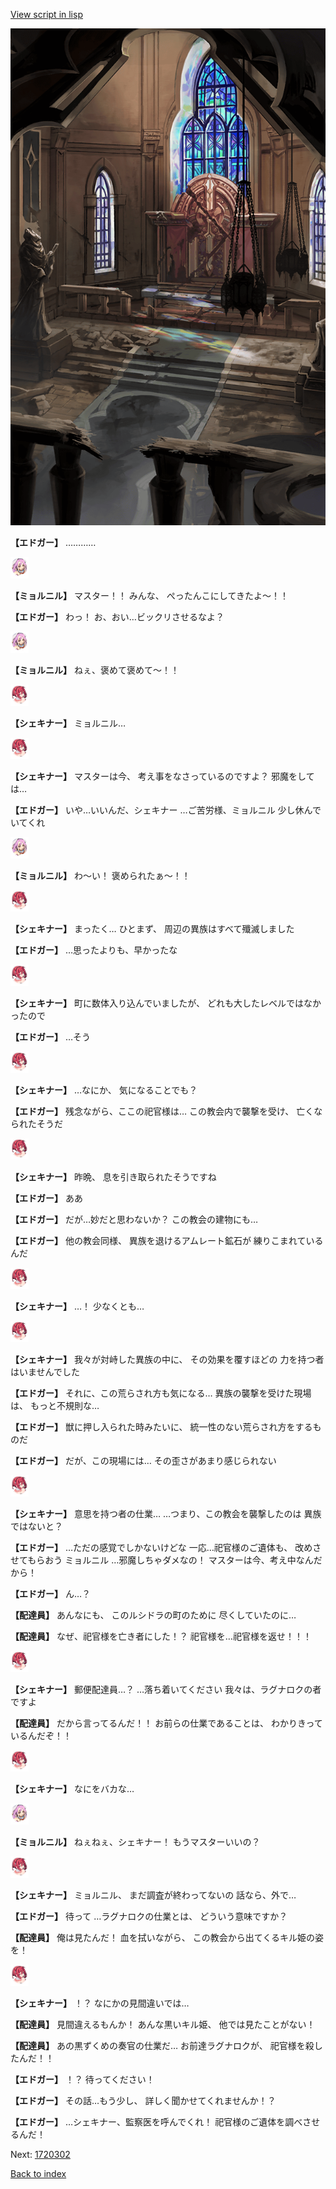 [View script in lisp](../scripts/1720202.txt)

![ancient_church.png](../images/backgrounds/ancient_church.png)

**【エドガー】**
…………

<img src="../images/units/200111.png" alt="200111.png" height="34"/>

**【ミョルニル】**
マスター！！
みんな、
ぺったんこにしてきたよ～！！

**【エドガー】**
わっ！
お、おい…ビックリさせるなよ？

<img src="../images/units/200111.png" alt="200111.png" height="34"/>

**【ミョルニル】**
ねぇ、褒めて褒めて～！！

<img src="../images/units/400711.png" alt="400711.png" height="34"/>

**【シェキナー】**
ミョルニル…

<img src="../images/units/400711.png" alt="400711.png" height="34"/>

**【シェキナー】**
マスターは今、
考え事をなさっているのですよ？
邪魔をしては…

**【エドガー】**
いや…いいんだ、シェキナー
…ご苦労様、ミョルニル
少し休んでいてくれ

<img src="../images/units/200111.png" alt="200111.png" height="34"/>

**【ミョルニル】**
わ～い！
褒められたぁ～！！

<img src="../images/units/400711.png" alt="400711.png" height="34"/>

**【シェキナー】**
まったく…
ひとまず、
周辺の異族はすべて殲滅しました

**【エドガー】**
…思ったよりも、早かったな

<img src="../images/units/400711.png" alt="400711.png" height="34"/>

**【シェキナー】**
町に数体入り込んでいましたが、
どれも大したレベルではなかったので

**【エドガー】**
…そう

<img src="../images/units/400711.png" alt="400711.png" height="34"/>

**【シェキナー】**
…なにか、
気になることでも？

**【エドガー】**
残念ながら、ここの祀官様は…
この教会内で襲撃を受け、
亡くなられたそうだ

<img src="../images/units/400711.png" alt="400711.png" height="34"/>

**【シェキナー】**
昨晩、
息を引き取られたそうですね

**【エドガー】**
ああ

**【エドガー】**
だが…妙だと思わないか？
この教会の建物にも…

**【エドガー】**
他の教会同様、
異族を退けるアムレート鉱石が
練りこまれているんだ

<img src="../images/units/400711.png" alt="400711.png" height="34"/>

**【シェキナー】**
…！
少なくとも…

<img src="../images/units/400711.png" alt="400711.png" height="34"/>

**【シェキナー】**
我々が対峙した異族の中に、
その効果を覆すほどの
力を持つ者はいませんでした

**【エドガー】**
それに、この荒らされ方も気になる…
異族の襲撃を受けた現場は、
もっと不規則な…

**【エドガー】**
獣に押し入られた時みたいに、
統一性のない荒らされ方をするものだ

**【エドガー】**
だが、この現場には…
その歪さがあまり感じられない

<img src="../images/units/400711.png" alt="400711.png" height="34"/>

**【シェキナー】**
意思を持つ者の仕業…
…つまり、この教会を襲撃したのは
異族ではないと？

**【エドガー】**
…ただの感覚でしかないけどな
一応…祀官様のご遺体も、
改めさせてもらおう
ミョルニル
…邪魔しちゃダメなの！
マスターは今、考え中なんだから！

**【エドガー】**
ん…？

**【配達員】**
あんなにも、
このルシドラの町のために
尽くしていたのに…

**【配達員】**
なぜ、祀官様を亡き者にした！？
祀官様を…祀官様を返せ！！！

<img src="../images/units/400711.png" alt="400711.png" height="34"/>

**【シェキナー】**
郵便配達員…？
…落ち着いてください
我々は、ラグナロクの者ですよ

**【配達員】**
だから言ってるんだ！！
お前らの仕業であることは、
わかりきっているんだぞ！！

<img src="../images/units/400711.png" alt="400711.png" height="34"/>

**【シェキナー】**
なにをバカな…

<img src="../images/units/200111.png" alt="200111.png" height="34"/>

**【ミョルニル】**
ねぇねぇ、シェキナー！
もうマスターいいの？

<img src="../images/units/400711.png" alt="400711.png" height="34"/>

**【シェキナー】**
ミョルニル、
まだ調査が終わってないの
話なら、外で…

**【エドガー】**
待って
…ラグナロクの仕業とは、
どういう意味ですか？

**【配達員】**
俺は見たんだ！
血を拭いながら、
この教会から出てくるキル姫の姿を！

<img src="../images/units/400711.png" alt="400711.png" height="34"/>

**【シェキナー】**
！？
なにかの見間違いでは…

**【配達員】**
見間違えるもんか！
あんな黒いキル姫、
他では見たことがない！

**【配達員】**
あの黒ずくめの奏官の仕業だ…
お前達ラグナロクが、
祀官様を殺したんだ！！

**【エドガー】**
！？
待ってください！

**【エドガー】**
その話…もう少し、
詳しく聞かせてくれませんか！？

**【エドガー】**
…シェキナー、監察医を呼んでくれ！
祀官様のご遺体を調べさせるんだ！

Next: [1720302](1720302.md)

[Back to index](index.md)

